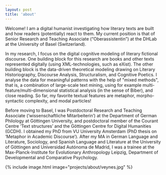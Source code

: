 ```yaml
---
layout: post
title: 'about'
---
```


Welcome! I am a digital humanist investigating how literary texts are built and how readers (potentially) react to them. My current position is that of Senior Research and Teaching Associate (“Oberassistentin”) at the DHLab at the University of Basel (Switzerland).

In my research, I focus on the digital cognitive modeling of literary fictional discourse. One building block for this research are books and other texts represented digitally (using XML-technologies, such as eXist). The other building block is the data-driven theoretical modeling drawing on Literary Historiography, Discourse Analysis, Structuralism, and Cognitive Poetics. I analyse the data for meaningful patterns with the help of "mixed methods", that is, a combination of large-scale text mining, using for example multi-feature/multi-dimensional statistical analysis (in the sense of Biber), and close reading. So far, my favorite textual features are metaphor, morpho-syntactic complexity, and modal particles!

Before moving to Basel, I was Postdoctoral Research and Teaching Associate (‘wissenschaftliche Mitarbeiterin’) at the Department of German Philology at Göttingen University, and postdoctoral member of the Courant Centre ‘Text structures’ and the Göttingen Centre for Digital Humanities (GCDH). I obtained my PhD from VU University Amsterdam (PhD thesis on ‘Metaphor in Academic Discourse’). After my MA in German Language and Literature, Sociology, and Spanish Language and Literature at the University of Göttingen and Universidad Autónoma de Madrid, I was a trainee at the Max-Planck-Institute for Evolutionary Anthropology Leipzig, Department of Developmental and Comparative Psychology. 


{% include image.html image="projects/about/veynes.jpg" %}

